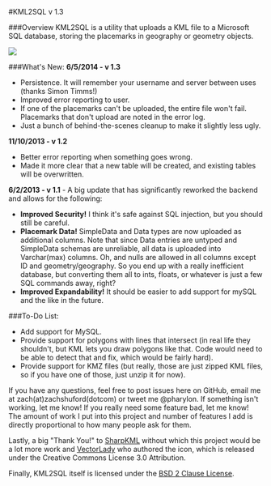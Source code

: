#KML2SQL v 1.3

###Overview
KML2SQL is a utility that uploads a KML file to a Microsoft SQL database, storing the placemarks in geography or geometry objects.

<a href="http://pharylon.github.io/kml2sql/KML2SQL.msi"><img src="https://raw.github.com/Pharylon/KML2SQL/master/download.png" /></a>

###What's New:
**6/5/2014 - v 1.3**
* Persistence. It will remember your username and server between uses (thanks Simon Timms!) 
* Improved error reporting to user.
* If one of the placemarks can't be uploaded, the entire file won't fail. Placemarks that don't upload are noted in the error log.
* Just a bunch of behind-the-scenes cleanup to make it slightly less ugly. 

**11/10/2013 - v 1.2**
* Better error reporting when something goes wrong.
* Made it more clear that a new table will be created, and existing tables will be overwritten.

**6/2/2013 - v 1.1** - A big update that has significantly reworked the backend and allows for the following:
* **Improved Security!** I think it's safe against SQL injection, but you should still be careful.
* **Placemark Data!** SimpleData and Data types are now uploaded as additional columns. Note that since Data entries are untyped and SimpleData schemas are unreliable, all data is uploaded into Varchar(max) columns. Oh, and nulls are allowed in all columns except ID and geometry/geography. So you end up with a really inefficient database, but converting them all to ints, floats, or whatever is just a few SQL commands away, right?
* **Improved Expandability!** It should be easier to add support for mySQL and the like in the future.

###To-Do List:

* Add support for MySQL.
* Provide support for polygons with lines that intersect (in real life they shouldn't, but KML lets you draw polygons like that. Code would need to be able to detect that and fix, which would be fairly hard).
* Provide support for KMZ files (but really, those are just zipped KML files, so if you have one of those, just unzip it for now).

If you have any questions, feel free to post issues here on GitHub, email me at zach(at)zachshuford(dotcom) or tweet me @pharylon. If something isn't working, let me know! If you really need some feature bad, let me know! The amount of work I put into this project and number of features I add is directly proportional to how many people ask for them. 

Lastly, a big "Thank You!" to [SharpKML](http://sharpkml.codeplex.com/) without which this project would be a lot more work and [VectorLady](http://vectorlady.com/) who authored the icon, which is released under the Creative Commons License 3.0 Attribution.

Finally, KML2SQL itself is licensed under the [BSD 2 Clause License](https://github.com/Pharylon/KML2SQL/blob/master/License.txt). 